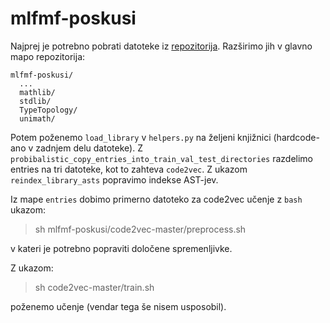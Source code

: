 # mlfmf-poskusi

Najprej je potrebno pobrati datoteke iz [repozitorija](https://zenodo.org/records/10041075). Razširimo jih v glavno mapo repozitorija:

```
mlfmf-poskusi/
  ...
  mathlib/
  stdlib/
  TypeTopology/
  unimath/
```

Potem poženemo `load_library` v `helpers.py` na željeni knjižnici (hardcode-ano v zadnjem delu datoteke). Z `probibalistic_copy_entries_into_train_val_test_directories` razdelimo entries na tri datoteke, kot to zahteva `code2vec`. Z ukazom `reindex_library_asts` popravimo indekse AST-jev.

Iz mape `entries` dobimo primerno datoteko za code2vec učenje z `bash` ukazom:

> sh mlfmf-poskusi/code2vec-master/preprocess.sh

v kateri je potrebno popraviti določene spremenljivke.

Z ukazom:

> sh code2vec-master/train.sh

poženemo učenje (vendar tega še nisem usposobil).

